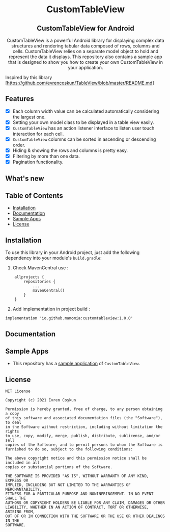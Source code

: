 <div align="center">
    <h1>CustomTableView</h1>
    <h2>CustomTableView for Android</h2>
    <p align="center">
        <p>CustomTableView is a powerful Android library for displaying complex data structures and rendering tabular data composed of rows, columns and cells. 
           CustomTableView relies on a separate model object to hold and represent the data it displays. This repository also contains a sample app that is
           designed to show you how to create your own CustomTableView in your application.</p>
    </p>
</div>

Inspired by this library
[https://github.com/evrencoskun/TableView/blob/master/README.md]

## Features

- [x] Each column width value can be calculated automatically considering the largest one.
- [x] Setting your own model class to be displayed in a table view easily.
- [x] `CustomTableView` has an action listener interface to listen user touch interaction for each cell.
- [x] `CustomTableView` columns can be sorted in ascending or descending order.
- [x] Hiding & showing the rows and columns is pretty easy.
- [x] Filtering by more than one data.
- [x] Pagination functionality.

## What's new


## Table of Contents

- [Installation](#installation)
- [Documentation](#documentation)
- [Sample Apps](#sample-apps)
- [License](#license)

## Installation

To use this library in your Android project, just add the following dependency into your module's `build.gradle`:

1. Check MavenCentral use :
```
	allprojects {
		repositories {
			...
			mavenCentral()
		}
	}
```

2. Add implementation in project build :
```
implementation 'io.github.mamomia:customtableview:1.0.0'
```

## Documentation

## Sample Apps

- This repository has a [sample application](https://github.com/mamomia/CustomTableView/tree/main/app) of `CustomTableView`.

## License

```
MIT License

Copyright (c) 2021 Evren Coşkun

Permission is hereby granted, free of charge, to any person obtaining a copy
of this software and associated documentation files (the "Software"), to deal
in the Software without restriction, including without limitation the rights
to use, copy, modify, merge, publish, distribute, sublicense, and/or sell
copies of the Software, and to permit persons to whom the Software is
furnished to do so, subject to the following conditions:

The above copyright notice and this permission notice shall be included in all
copies or substantial portions of the Software.

THE SOFTWARE IS PROVIDED "AS IS", WITHOUT WARRANTY OF ANY KIND, EXPRESS OR
IMPLIED, INCLUDING BUT NOT LIMITED TO THE WARRANTIES OF MERCHANTABILITY,
FITNESS FOR A PARTICULAR PURPOSE AND NONINFRINGEMENT. IN NO EVENT SHALL THE
AUTHORS OR COPYRIGHT HOLDERS BE LIABLE FOR ANY CLAIM, DAMAGES OR OTHER
LIABILITY, WHETHER IN AN ACTION OF CONTRACT, TORT OR OTHERWISE, ARISING FROM,
OUT OF OR IN CONNECTION WITH THE SOFTWARE OR THE USE OR OTHER DEALINGS IN THE
SOFTWARE.
```
